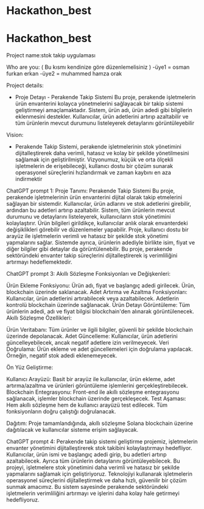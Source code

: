 # Hackathon_best

# Hackathon_best
Project name:stok takip uygulaması

Who are you: ( Bu kısmı kendinize göre düzenlemelisiniz )
-üye1 = osman furkan erkan
-üye2 = muhammed hamza orak

Project details:
- Proje Detayı - Perakende Takip Sistemi
Bu proje, perakende işletmelerin ürün envanterini kolayca yönetmelerini sağlayacak bir takip sistemi geliştirmeyi amaçlamaktadır. Sistem, ürün adı, ürün adedi gibi bilgilerin eklenmesini destekler. Kullanıcılar, ürün adetlerini artırıp azaltabilir ve tüm ürünlerin mevcut durumunu listeleyerek detaylarını görüntüleyebilir

Vision:
- Perakende Takip Sistemi, perakende işletmelerinin stok yönetimini dijitalleştirerek daha verimli, hatasız ve kolay bir şekilde yönetilmesini sağlamak için geliştirilmiştir. Vizyonumuz, küçük ve orta ölçekli işletmelerin de erişebileceği, kullanıcı dostu bir çözüm sunarak operasyonel süreçlerini hızlandırmak ve zaman kaybını en aza indirmektir



ChatGPT prompt 1:
Proje Tanımı: Perakende Takip Sistemi
Bu proje, perakende işletmelerinin ürün envanterini dijital olarak takip etmelerini sağlayan bir sistemdir. Kullanıcılar, ürün adlarını ve stok adetlerini girebilir, ardından bu adetleri artırıp azaltabilir. Sistem, tüm ürünlerin mevcut durumunu ve detaylarını listeleyerek, kullanıcıların stok yönetimini kolaylaştırır. Ürün bilgileri girildikçe, kullanıcılar anlık olarak envanterdeki değişiklikleri görebilir ve düzenlemeler yapabilir. Proje, kullanıcı dostu bir arayüz ile işletmelerin verimli ve hatasız bir şekilde stok yönetimi yapmalarını sağlar. Sistemde ayrıca, ürünlerin adediyle birlikte isim, fiyat ve diğer bilgiler gibi detaylar da görüntülenebilir. Bu proje, perakende sektöründeki envanter takip süreçlerini dijitalleştirerek iş verimliliğini artırmayı hedeflemektedir.


ChatGPT prompt 3:
Akıllı Sözleşme Fonksiyonları ve Değişkenleri:

Ürün Ekleme Fonksiyonu: Ürün adı, fiyat ve başlangıç adedi girilecek. Ürün, blockchain üzerinde saklanacak.
Adet Artırma ve Azaltma Fonksiyonları: Kullanıcılar, ürün adetlerini artırabilecek veya azaltabilecek. Adetlerin kontrolü blockchain üzerinde sağlanacak.
Ürün Detayı Görüntüleme: Tüm ürünlerin adedi, adı ve fiyat bilgisi blockchain'den alınarak görüntülenecek.
Akıllı Sözleşme Özellikleri:

Ürün Veritabanı: Tüm ürünler ve ilgili bilgiler, güvenli bir şekilde blockchain üzerinde depolanacak.
Adet Güncelleme: Kullanıcılar, ürün adetlerini güncelleyebilecek, ancak negatif adetlere izin verilmeyecek.
Veri Doğrulama: Ürün ekleme ve adet güncellemeleri için doğrulama yapılacak. Örneğin, negatif stok adedi eklenemeyecek.

Ön Yüz Geliştirme:

Kullanıcı Arayüzü: Basit bir arayüz ile kullanıcılar, ürün ekleme, adet artırma/azaltma ve ürünleri görüntüleme işlemlerini gerçekleştirebilecek.
Blockchain Entegrasyonu: Front-end ile akıllı sözleşme entegrasyonu sağlanacak, işlemler blockchain üzerinde gerçekleşecek.
Test Aşaması: Hem akıllı sözleşme hem de kullanıcı arayüzü test edilecek. Tüm fonksiyonların doğru çalıştığı doğrulanacak.

Dağıtım: Proje tamamlandığında, akıllı sözleşme Solana blockchain üzerine dağıtılacak ve kullanıcılar sisteme erişim sağlayacak.

ChatGPT prompt 4:
Perakende takip sistemi geliştirme projemiz, işletmelerin envanter yönetimini dijitalleştirerek stok takibini kolaylaştırmayı hedefliyor. Kullanıcılar, ürün ismi ve başlangıç adedi girip, bu adetleri artırıp azaltabilecek. Ayrıca tüm ürünlerin detaylarını görüntüleyebilecek. Bu projeyi, işletmelere stok yönetimini daha verimli ve hatasız bir şekilde yapmalarını sağlamak için geliştiriyoruz. Teknolojiyi kullanarak işletmelerin operasyonel süreçlerini dijitalleştirmek ve daha hızlı, güvenilir bir çözüm sunmak amacımız. Bu sistem sayesinde perakende sektöründeki işletmelerin verimliliğini artırmayı ve işlerini daha kolay hale getirmeyi hedefliyoruz.
